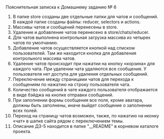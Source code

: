 Пояснительная записка к Домашнему заданию № 6
1.	В папке store созданы две отдельные папки для чатов и сообщений. В каждой папке созданы файлы: reducer, selectors и actions.
2.	Массивы чатов и сообщений перенесены в store.
3.	Удаление и добавление чатов перенесено в store/chats/reducer.
4.	Для чатов выполнена контрольная загрузка массива из четырех чатов по умолчанию.
5.	Добавление чатов осуществляется кнопкой над списком пользователей. Там же находится кнопка для добавления контрольного массива чатов.
6.	Удаление чатов происходит при нажатии на кнопку «корзина» для каждого чата. При удалении чата удаляются все сообщения. У пользователя нет доступа для удаления отдельных сообщений.
7.	Переключение между страницами чатов для перехода к сообщениям по нажатию на строку пользователя чата.
8.	Количество сообщений в чате каждого пользователя отображается в виде бэйджа на кнопке отправки сообщений.
9.	При заполнении формы сообщения все поля, кроме аватара, должны быть заполнены, иначе выйдет сообщение о заполнении всех полей.
10.	Переход на страницу чатов возможен, также, по нажатию на иконку «чат» в шапке сайта рядом с переключением темы.
11.	Описание ДЗ-5 находится в папке "__README" в корневом каталоге проекта.
